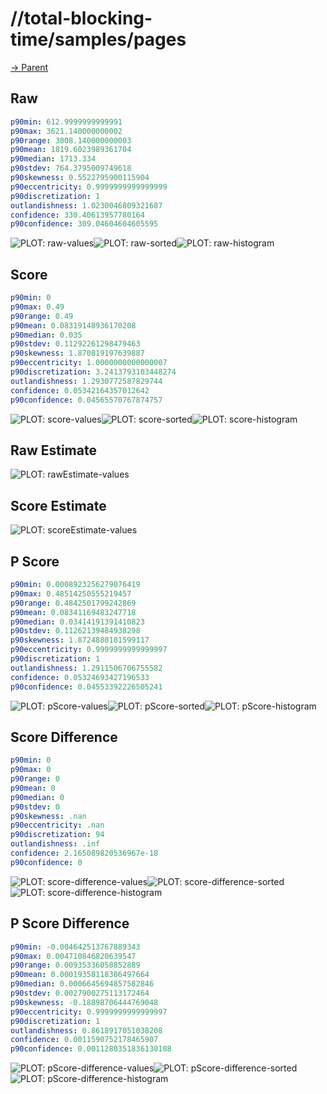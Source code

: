 
# //total-blocking-time/samples/pages

[→ Parent](../..)


## Raw


```yaml
p90min: 612.9999999999991
p90max: 3621.140000000002
p90range: 3008.140000000003
p90mean: 1819.6023989361704
p90median: 1713.334
p90stdev: 764.3795009749618
p90skewness: 0.5522795900115904
p90eccentricity: 0.9999999999999999
p90discretization: 1
outlandishness: 1.0230046809321687
confidence: 330.40613957780164
p90confidence: 309.04604604605595

```

![PLOT: raw-values](./raw/values.svg)![PLOT: raw-sorted](./raw/sorted.svg)![PLOT: raw-histogram](./raw/histogram.svg)
## Score


```yaml
p90min: 0
p90max: 0.49
p90range: 0.49
p90mean: 0.08319148936170208
p90median: 0.035
p90stdev: 0.11292261298479463
p90skewness: 1.870819197639887
p90eccentricity: 1.0000000000000007
p90discretization: 3.2413793103448274
outlandishness: 1.2930772587829744
confidence: 0.05342164357012642
p90confidence: 0.04565570767874757

```

![PLOT: score-values](./score/values.svg)![PLOT: score-sorted](./score/sorted.svg)![PLOT: score-histogram](./score/histogram.svg)
## Raw Estimate

![PLOT: rawEstimate-values](./rawEstimate/values.svg)
## Score Estimate

![PLOT: scoreEstimate-values](./scoreEstimate/values.svg)
## P Score


```yaml
p90min: 0.0008923256279076419
p90max: 0.48514250555219457
p90range: 0.4842501799242869
p90mean: 0.08341169483247718
p90median: 0.03414191391410823
p90stdev: 0.11262139484938298
p90skewness: 1.8724880181599117
p90eccentricity: 0.9999999999999997
p90discretization: 1
outlandishness: 1.2911506706755582
confidence: 0.05324693427196533
p90confidence: 0.04553392226505241

```

![PLOT: pScore-values](./pScore/values.svg)![PLOT: pScore-sorted](./pScore/sorted.svg)![PLOT: pScore-histogram](./pScore/histogram.svg)
## Score Difference


```yaml
p90min: 0
p90max: 0
p90range: 0
p90mean: 0
p90median: 0
p90stdev: 0
p90skewness: .nan
p90eccentricity: .nan
p90discretization: 94
outlandishness: .inf
confidence: 2.165089820536967e-18
p90confidence: 0

```

![PLOT: score-difference-values](./score-difference/values.svg)![PLOT: score-difference-sorted](./score-difference/sorted.svg)![PLOT: score-difference-histogram](./score-difference/histogram.svg)
## P Score Difference


```yaml
p90min: -0.004642513767889343
p90max: 0.004710846820639547
p90range: 0.00935336058852889
p90mean: 0.00019358118386497664
p90median: 0.0006645694857582846
p90stdev: 0.0027900275113172464
p90skewness: -0.18898706444769048
p90eccentricity: 0.9999999999999997
p90discretization: 1
outlandishness: 0.8618917051038208
confidence: 0.0011590752178465907
p90confidence: 0.0011280351836130108

```

![PLOT: pScore-difference-values](./pScore-difference/values.svg)![PLOT: pScore-difference-sorted](./pScore-difference/sorted.svg)![PLOT: pScore-difference-histogram](./pScore-difference/histogram.svg)